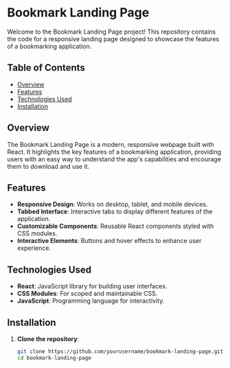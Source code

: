 # Bookmark Landing Page

Welcome to the Bookmark Landing Page project! This repository contains the code for a responsive landing page designed to showcase the features of a bookmarking application.

## Table of Contents

- [Overview](#overview)
- [Features](#features)
- [Technologies Used](#technologies-used)
- [Installation](#installation)


## Overview

The Bookmark Landing Page is a modern, responsive webpage built with React. It highlights the key features of a bookmarking application, providing users with an easy way to understand the app's capabilities and encourage them to download and use it.

## Features

- **Responsive Design**: Works on desktop, tablet, and mobile devices.
- **Tabbed Interface**: Interactive tabs to display different features of the application.
- **Customizable Components**: Reusable React components styled with CSS modules.
- **Interactive Elements**: Buttons and hover effects to enhance user experience.

## Technologies Used

- **React**: JavaScript library for building user interfaces.
- **CSS Modules**: For scoped and maintainable CSS.
- **JavaScript**: Programming language for interactivity.

## Installation

1. **Clone the repository**:
   ```bash
   git clone https://github.com/yourusername/bookmark-landing-page.git
   cd bookmark-landing-page
